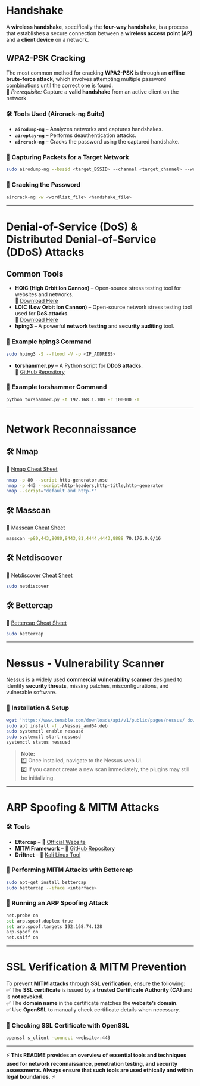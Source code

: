 # **Handshake**

A **wireless handshake**, specifically the **four-way handshake**, is a process that establishes a secure connection between a **wireless access point (AP)** and a **client device** on a network.

## **WPA2-PSK Cracking**
The most common method for cracking **WPA2-PSK** is through an **offline brute-force attack**, which involves attempting multiple password combinations until the correct one is found.  
🔹 *Prerequisite:* Capture a **valid handshake** from an active client on the network.

### **🛠 Tools Used (Aircrack-ng Suite)**
- **`airodump-ng`** – Analyzes networks and captures handshakes.
- **`aireplay-ng`** – Performs deauthentication attacks.
- **`aircrack-ng`** – Cracks the password using the captured handshake.

### **📌 Capturing Packets for a Target Network**
```sh
sudo airodump-ng --bssid <target_BSSID> --channel <target_channel> --write <output_file> wlan0mon
```

### **📌 Cracking the Password**
```sh
aircrack-ng -w <wordlist_file> <handshake_file>
```

---

# **Denial-of-Service (DoS) & Distributed Denial-of-Service (DDoS) Attacks**

## **Common Tools**
- **HOIC (High Orbit Ion Cannon)** – Open-source stress testing tool for websites and networks.  
  🔗 [Download Here](https://sourceforge.net/projects/highorbitioncannon/)
- **LOIC (Low Orbit Ion Cannon)** – Open-source network stress testing tool used for **DoS attacks**.  
  🔗 [Download Here](https://sourceforge.net/projects/loic/)
- **hping3** – A powerful **network testing** and **security auditing** tool.

### **📌 Example hping3 Command**
```sh
sudo hping3 -S --flood -V -p <IP_ADDRESS>
```

- **torshammer.py** – A Python script for **DDoS attacks**.  
  🔗 [GitHub Repository](https://github.com/Karlheinzniebuhr/torshammer)

### **📌 Example torshammer Command**
```sh
python torshammer.py -t 192.168.1.100 -r 100000 -T
```

---

# **Network Reconnaissance**

## **🛠 Nmap**
📖 [Nmap Cheat Sheet](https://www.stationx.net/nmap-cheat-sheet/)
```sh
nmap -p 80 --script http-generator.nse
nmap -p 443 --script=http-headers,http-title,http-generator 
nmap --script="default and http-*"
```

## **🛠 Masscan**
📖 [Masscan Cheat Sheet](https://cheatsheet.haax.fr/network/port-scanning/masscan_cheatsheet/)
```sh
masscan -p80,443,8080,8443,81,4444,4443,8888 70.176.0.0/16
```

## **🛠 Netdiscover**
📖 [Netdiscover Cheat Sheet](https://neverendingsecurity.wordpress.com/2015/04/07/netdiscover-cheatsheet/)
```sh
sudo netdiscover
```

## **🛠 Bettercap**
📖 [Bettercap Cheat Sheet](https://github.com/Lifka/hacking-resources/blob/main/session-hijacking-cheat-sheet.md)
```sh
sudo bettercap
```

---

# **Nessus - Vulnerability Scanner**
[Nessus](https://www.tenable.com/products/nessus) is a widely used **commercial vulnerability scanner** designed to identify **security threats**, missing patches, misconfigurations, and vulnerable software.

### **📌 Installation & Setup**
```sh
wget 'https://www.tenable.com/downloads/api/v1/public/pages/nessus/ downloads/18394/download?i_agree_to_tenable_license_agreeme nt=true' -O Nessus_amd64.deb
sudo apt install -f ./Nessus_amd64.deb
sudo systemctl enable nessusd
sudo systemctl start nessusd
systemctl status nessusd
```

> **Note:**  
> 1️⃣ Once installed, navigate to the Nessus web UI.  
> 2️⃣ If you cannot create a new scan immediately, the plugins may still be initializing.  

---

# **ARP Spoofing & MITM Attacks**

### **🛠 Tools**
- **Ettercap** – 🔗 [Official Website](https://www.ettercap-project.org/)
- **MITM Framework** – 🔗 [GitHub Repository](https://github.com/byt3bl33d3r/MITMf)
- **Driftnet** – 🔗 [Kali Linux Tool](https://www.kali.org/tools/driftnet/)

### **📌 Performing MITM Attacks with Bettercap**
```sh
sudo apt-get install bettercap
sudo bettercap --iface <interface>
```

### **📌 Running an ARP Spoofing Attack**
```sh
net.probe on
set arp.spoof.duplex true
set arp.spoof.targets 192.168.74.128
arp.spoof on
net.sniff on
```

---

# **SSL Verification & MITM Prevention**
To prevent **MITM attacks** through **SSL verification**, ensure the following:  
✅ The **SSL certificate** is issued by a **trusted Certificate Authority (CA)** and is **not revoked**.  
✅ The **domain name** in the certificate matches the **website’s domain**.  
✅ Use **OpenSSL** to manually check certificate details when necessary.

### **📌 Checking SSL Certificate with OpenSSL**
```sh
openssl s_client -connect <website>:443
```

---

⚡ **This README provides an overview of essential tools and techniques used for network reconnaissance, penetration testing, and security assessments. Always ensure that such tools are used ethically and within legal boundaries.** ⚡
